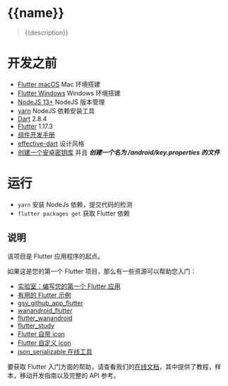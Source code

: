 # {{name}}
> {{description}}

# 开发之前

* [Flutter macOS](https://flutterchina.club/setup-macos/) Mac 环境搭建
* [Flutter Windows](https://flutterchina.club/setup-windows/) Windows 环境搭建
* [NodeJS 13+](https://github.com/nvm-sh/nvm) NodeJS 版本管理
* [yarn](https://github.com/yarnpkg/yarn) NodeJS 依赖安装工具
* [Dart](https://www.dartcn.com/) 2.8.4
* [Flutter](https://flutter.cn/) 1.17.3
* [组件开发手册](https://api.flutter-io.cn/)
* [effective-dart](https://www.dartcn.com/guides/language/effective-dart/) 设计风格
* [创建一个安卓密钥库](https://flutter.cn/docs/deployment/android#enabling-proguard) 并且 ***创建一个名为 <app dir>/android/key.properties 的文件***

# 运行

* `yarn` 安装 NodeJs 依赖，提交代码的检测
* `flutter packages get` 获取 Flutter 依赖

## 说明

该项目是 Flutter 应用程序的起点。

如果这是您的第一个 Flutter 项目，那么有一些资源可以帮助您入门：

* [实验室：编写您的第一个 Flutter 应用](https://flutter.dev/docs/get-started/codelab)
* [有用的 Flutter 示例](https://flutter.dev/docs/cookbook)
* [gsy_github_app_flutter](https://github.com/CarGuo/gsy_github_app_flutter)
* [wanandroid_flutter](https://github.com/yechaoa/wanandroid_flutter)
* [flutter_wanandroid](https://github.com/Sky24n/flutter_wanandroid)
* [flutter_study](https://github.com/luhenchang/flutter_study)
* [Flutter 自带 icon](https://material.io/resources/icons/?style=baseline)
* [Flutter 自定义 icon](https://www.fluttericon.com/)
* [json_serializable 在线工具](https://caijinglong.github.io/json2dart/index.html)

要获取 Flutter 入门方面的帮助，请查看我们的[在线文档](https://flutter.cn/docs)，其中提供了教程，样本，移动开发指南以及完整的 API 参考。
